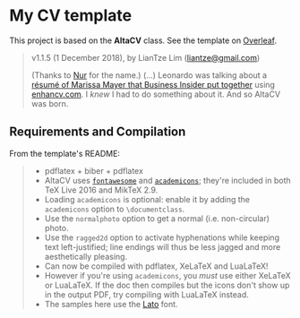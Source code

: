 # My CV template

This project is based on the **AltaCV** class. See the template on [Overleaf](https://www.overleaf.com/latex/templates/altacv-template/trgqjpwnmtgv).

> v1.1.5 (1 December 2018), by LianTze Lim (liantze@gmail.com)
> 
> (Thanks to [Nur](https://github.com/nurh) for the name.)
> (...)
> Leonardo was talking about a [résumé of Marissa Mayer that Business Insider put together](http://www.businessinsider.my/a-sample-resume-for-marissa-mayer-2016-7/) using [enhancv.com](https://enhancv.com).
> I _knew_ I had to do something about it. And so AltaCV was born.

## Requirements and Compilation

From the template's README:

> * pdflatex + biber + pdflatex
> * AltaCV uses [`fontawesome`](http://www.ctan.org/pkg/fontawesome) and [`academicons`](http://www.ctan.org/pkg/academicons); they're included in both TeX Live 2016 and MikTeX 2.9.
> * Loading `academicons` is optional: enable it by adding the `academicons` option to `\documentclass`.
> * Use the `normalphoto` option to get a normal (i.e. non-circular) photo.
> * Use the `ragged2d` option to activate hyphenations while keeping text left-justified; line endings will thus be less jagged and more aesthetically pleasing.
> * Can now be compiled with pdflatex, XeLaTeX and LuaLaTeX!
> * However if you're using `academicons`, you _must_ use either XeLaTeX or LuaLaTeX. If the doc then compiles but the icons don't show up in the output PDF, try compiling with LuaLaTeX instead.
> * The samples here use the [Lato](http://www.latofonts.com/lato-free-fonts/) font.
